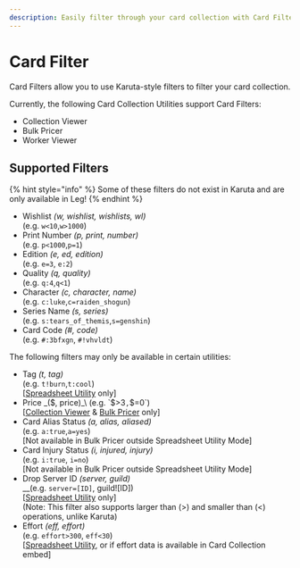 ```yaml
---
description: Easily filter through your card collection with Card Filter
---
```


# Card Filter

Card Filters allow you to use Karuta-style filters to filter your card collection.

Currently, the following Card Collection Utilities support Card Filters:

* Collection Viewer
* Bulk Pricer
* Worker Viewer

## Supported Filters

{% hint style="info" %}
Some of these filters do not exist in Karuta and are only available in Leg!
{% endhint %}

* Wishlist _(w, wishlist, wishlists, wl)_\
  (e.g. `w<10`,`w>1000`)
* Print Number _(p, print, number)_\
  (e.g. `p<1000`,`p=1`)
* Edition _(e, ed, edition)_\
  (e.g. `e=3`, `e:2`)
* Quality _(q, quality)_\
  (e.g. `q:4`,`q<1`)
* Character _(c, character, name)_\
  (e.g. `c:luke`,`c=raiden_shogun`)
* Series Name _(s, series)_\
  (e.g. `s:tears_of_themis`,`s=genshin`)
* Card Code _(#, code)_\
  (e.g. `#:3bfxgn`, `#!vhvldt`)

The following filters may only be available in certain utilities:

* Tag _(t, tag)_\
  (e.g. `t!burn`,`t:cool`)\
  \[[Spreadsheet Utility](spreadsheet-utility.md) only]
* Price _($, price)_\
  (e.g. `$>3`,`$=0`)\
  \[[Collection Viewer](collection-viewer.md) & [Bulk Pricer](bulk-pricer.md) only]
* Card Alias Status _(a, alias, aliased)_\
  (e.g. `a:true`,`a=yes`)\
  \[Not available in Bulk Pricer outside Spreadsheet Utility Mode]
* Card Injury Status _(i, injured, injury)_\
  (e.g. `i:true`, `i=no`)\
  \[Not available in Bulk Pricer outside Spreadsheet Utility Mode]
* Drop Server ID _(server, guild)_\
  __(e.g. `server=[ID]`, guild!\[ID])\
  \[[Spreadsheet Utility](https://app.gitbook.com/s/0OfyDder0TDbYepM9qYh/\~/changes/OlSca5zoO5YwB4EQOnye/karuta-utilities/card-collection-utilities/spreadsheet-utility) only]\
  (Note: This filter also supports larger than (>) and smaller than (<) operations, unlike Karuta)
* Effort _(eff, effort)_\
  (e.g. `effort>300`, `eff<30`)\
  \[[Spreadsheet Utility](https://app.gitbook.com/s/0OfyDder0TDbYepM9qYh/\~/changes/OlSca5zoO5YwB4EQOnye/karuta-utilities/card-collection-utilities/spreadsheet-utility), or if effort data is available in Card Collection embed]

